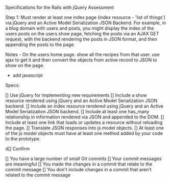 Specifications for the Rails with jQuery Assessment

Step 1: Must render at least one index page (index resource - 'list of things') via jQuery and an Active Model Serialization JSON Backend. For example, in a blog domain with users and posts, you might display the index of the users posts on the users show page, fetching the posts via an AJAX GET request, with the backend rendering the posts in JSON format, and then appending the posts to the page.

Notes - On the users home page. show all the recipes from that user. use ajax to get it and then convert the objects from active record to JSON to show on the page. 


- add javascript 



Specs:

 [] Use jQuery for implementing new requirements
 [] Include a show resource rendered using jQuery and an Active Model Serialization JSON backend.
 [] Include an index resource rendered using jQuery and an Active Model Serialization JSON backend.
 [] Include at least one has_many relationship in information rendered via JSON and appended to the DOM.
 [] Include at least one link that loads or updates a resource without reloading the page.
 [] Translate JSON responses into js model objects.
 [] At least one of the js model objects must have at least one method added by your code to the prototype.

d[] Confirm

 [] You have a large number of small Git commits
 [] Your commit messages are meaningful
 [] You made the changes in a commit that relate to the commit message
 [] You don't include changes in a commit that aren't related to the commit message